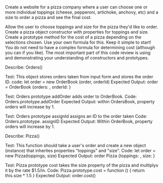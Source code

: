 Create a website for a pizza company where a user can choose one or more individual toppings (cheese, pepperoni, artichoke, anchovy, etc) and a size to order a pizza and see the final cost.

Allow the user to choose toppings and size for the pizza they'd like to order.
Create a pizza object constructor with properties for toppings and size.
Create a prototype method for the cost of a pizza depending on the selections chosen. Use your own formula for this.
Keep it simple to start! You do not need to have a complex formula for determining cost (although you can if you like). The most important part of this code review is using and demonstrating your understanding of constructors and prototypes.

Describe: Orders()

Test: This object stores orders taken from input form and stores the order ID.
code: 
let order = new OrderBook (order, orderId)
Expected Output:
order =
OrderBook {orders: , orderId: }

Test: Orders prototype addOrder adds order to OrderBook.
Code: Orders.prototype.addOrder
Expected Output: within OrdersBook, property orders will increase by 1.

Test: Orders prototype assignId assigns an ID to the order taken
Code: Orders.prototype. assignID
Expected Output: Within OrderBook, property orders will increase by 1.

Describe: Pizza()

Test: This function should take a user's order and create a new object (instance) that inherites properties "toppings" and "size". 
Code:  let order = new Pizza(toppings, size)
Expected Output: 
order
Pizza {toppings: , size: }

Test: Pizza prototype cost takes the size property of the pizza and multiplys it by the rate  $1.5/in.
Code: Pizza.prototype.cost = function () {
return this.size * 1.5 } 
Expected Output: 
order.cost()




